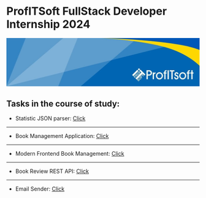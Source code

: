# ProfITSoft FullStack Developer Internship 2024

![Logo](https://github.com/KorbutViacheslav/rough-copy-profitsoft/blob/main/images/profitsoft_back.jpg?raw=true)

Tasks in the course of study:
---
* Statistic JSON parser: [Click](hw_01_statistic_json_parser/README.md)
---
* Book Management Application: [Click](hw_02_book_management_application/README.md)
---
* Modern Frontend Book Management: [Click](hw_03_modern_frontend_book_management/README.md)
---
* Book Review REST API: [Click](hw_04_nodejs_book_review/README.md)
---
* Email Sender: [Click](hw_05_1_email_sender/README.md)